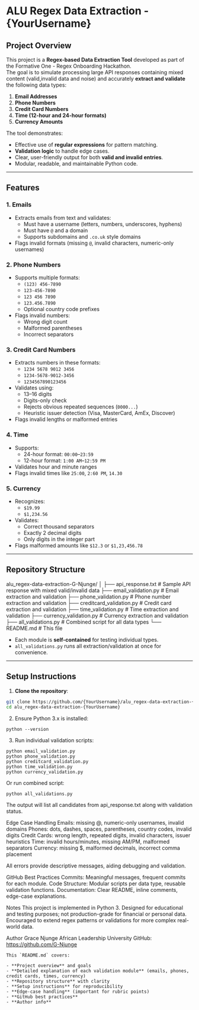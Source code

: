 # ALU Regex Data Extraction - {YourUsername}

## Project Overview
This project is a **Regex-based Data Extraction Tool** developed as part of the Formative One - Regex Onboarding Hackathon.  
The goal is to simulate processing large API responses containing mixed content (valid,invalid data and noise) and accurately **extract and validate** the following data types:

1. **Email Addresses**  
2. **Phone Numbers**  
3. **Credit Card Numbers**  
4. **Time (12-hour and 24-hour formats)**  
5. **Currency Amounts**

The tool demonstrates:
- Effective use of **regular expressions** for pattern matching.  
- **Validation logic** to handle edge cases.  
- Clear, user-friendly output for both **valid and invalid entries**.  
- Modular, readable, and maintainable Python code.

---

## Features

### 1. Emails
- Extracts emails from text and validates:
  - Must have a username (letters, numbers, underscores, hyphens)
  - Must have `@` and a domain
  - Supports subdomains and `.co.uk` style domains
- Flags invalid formats (missing `@`, invalid characters, numeric-only usernames)

### 2. Phone Numbers
- Supports multiple formats:
  - `(123) 456-7890`
  - `123-456-7890`
  - `123 456 7890`
  - `123.456.7890`
  - Optional country code prefixes
- Flags invalid numbers:
  - Wrong digit count
  - Malformed parentheses
  - Incorrect separators

### 3. Credit Card Numbers
- Extracts numbers in these formats:
  - `1234 5678 9012 3456`
  - `1234-5678-9012-3456`
  - `1234567890123456`
- Validates using:
  - 13–16 digits
  - Digits-only check
  - Rejects obvious repeated sequences (`0000...`)
  - Heuristic issuer detection (Visa, MasterCard, AmEx, Discover)
- Flags invalid lengths or malformed entries

### 4. Time
- Supports:
  - 24-hour format: `00:00`–`23:59`
  - 12-hour format: `1:00 AM`–`12:59 PM`
- Validates hour and minute ranges
- Flags invalid times like `25:00`, `2:60 PM`, `14.30`

### 5. Currency
- Recognizes:
  - `$19.99`
  - `$1,234.56`
- Validates:
  - Correct thousand separators
  - Exactly 2 decimal digits
  - Only digits in the integer part
- Flags malformed amounts like `$12.3` or `$1,23,456.78`

---

## Repository Structure

alu_regex-data-extraction-G-Njunge/
│
├── api_response.txt # Sample API response with mixed valid/invalid data
├── email_validation.py # Email extraction and validation
├── phone_validation.py # Phone number extraction and validation
├── creditcard_validation.py # Credit card extraction and validation
├── time_validation.py # Time extraction and validation
├── currency_validation.py # Currency extraction and validation
├── all_validations.py # Combined script for all data types 
└── README.md # This file

- Each module is **self-contained** for testing individual types.  
- `all_validations.py` runs all extraction/validation at once for convenience.

---

## Setup Instructions

1. **Clone the repository**:
```bash
git clone https://github.com/{YourUsername}/alu_regex-data-extraction-{YourUsername}.git
cd alu_regex-data-extraction-{YourUsername}
```
2. Ensure Python 3.x is installed:
```
python --version
```
3. Run individual validation scripts:
```
python email_validation.py
python phone_validation.py
python creditcard_validation.py
python time_validation.py
python currency_validation.py
```
Or run combined script:
```
python all_validations.py
```
The output will list all candidates from api_response.txt along with validation status.

Edge Case Handling
Emails: missing @, numeric-only usernames, invalid domains
Phones: dots, dashes, spaces, parentheses, country codes, invalid digits
Credit Cards: wrong length, repeated digits, invalid characters, issuer heuristics
Time: invalid hours/minutes, missing AM/PM, malformed separators
Currency: missing $, malformed decimals, incorrect comma placement

All errors provide descriptive messages, aiding debugging and validation.

GitHub Best Practices
Commits: Meaningful messages, frequent commits for each module.
Code Structure: Modular scripts per data type, reusable validation functions.
Documentation: Clear README, inline comments, edge-case explanations.

Notes
This project is implemented in Python 3.
Designed for educational and testing purposes; not production-grade for financial or personal data.
Encouraged to extend regex patterns or validations for more complex real-world data.

Author
Grace Njunge
African Leadership University
GitHub: https://github.com/G-Njunge
```
This `README.md` covers:

- **Project overview** and goals  
- **Detailed explanation of each validation module** (emails, phones, credit cards, times, currency)  
- **Repository structure** with clarity  
- **Setup instructions** for reproducibility  
- **Edge-case handling** (important for rubric points)  
- **GitHub best practices**  
- **Author info**
```



